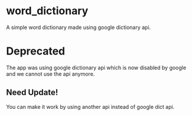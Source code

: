 # word_dictionary
A simple word dictionary made using google dictionary api.
# Deprecated
The app was using google dictionary api which is now disabled by google and we cannot use the api anymore. 
## Need Update!
You can make it work by using another api instead of google dict api.
